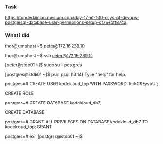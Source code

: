 ### Task

https://tundedamian.medium.com/day-17-of-100-days-of-devops-postgresql-database-user-permissions-setup-cf76e4ff874a

###  What i did

thor@jumphost ~$ peter@172.16.239.10

thor@jumphost ~$ ssh peter@172.16.239.10

[peter@stdb01 ~]$ sudo su - postgres

[postgres@stdb01 ~]$ psql
psql (13.14)
Type "help" for help.

postgres=# CREATE USER kodekloud_top WITH PASSWORD 'Rc5C9EyvbU';

CREATE ROLE

postgres=# CREATE DATABASE kodekloud_db7;

CREATE DATABASE

postgres=# GRANT ALL PRIVILEGES ON DATABASE kodekloud_db7 TO kodekloud_top;
GRANT

postgres=# exit
[postgres@stdb01 ~]$ 
